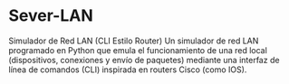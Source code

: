# Sever-LAN
Simulador de Red LAN (CLI Estilo Router)  Un simulador de red LAN programado en Python que emula el funcionamiento de una red local (dispositivos, conexiones y envío de paquetes) mediante una interfaz de línea de comandos (CLI) inspirada en routers Cisco (como IOS).
